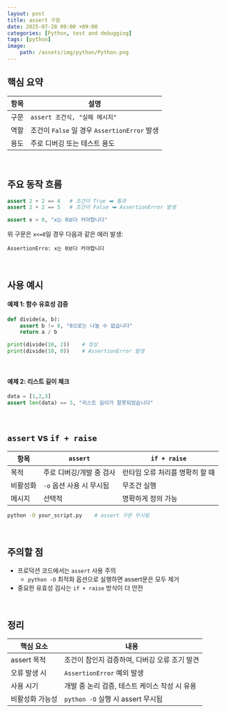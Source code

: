 ```yaml
---
layout: post
title: assert 구문
date: 2025-07-28 09:00 +09:00
categories: [Python, test and debugging]
tags: [python]
image:
    path: /assets/img/python/Python.png
---
```


## 핵심 요약

| 항목 | 설명                                         |
| ---- | -------------------------------------------- |
| 구문 | `assert 조건식, "실패 메시지"`               |
| 역할 | 조건이 `False` 일 경우 `AssertionError` 발생 |
| 용도 | 주로 디버깅 또는 테스트 용도                 |


<br>

## 주요 동작 흐름

```python
assert 2 + 2 == 4   # 조건이 True ➡️ 통과
assert 2 + 2 == 5   # 조건이 False ➡️ AssertionError 발생
```

```python
assert x > 0, "x는 0보다 커야합니다"
```

위 구문은 `x<=0`일 경우 다음과 같은 에러 발생:
```text
AssertionErro: x는 0보다 커야합니다
```

<br>

## 사용 예시

#### 예제 1: 함수 유효성 검증

```python
def divide(a, b):
    assert b != 0, "0으로는 나눌 수 없습니다"
    return a / b

print(divide(10, 2))    # 정상
print(divide(10, 0))    # AssertionError 발생
```

<br>

#### 예제 2: 리스트 길이 체크

```python
data = [1,2,3]
assert len(data) == 3, "리스트 길이가 잘못되었습니다"
```

<br>

## `assert` vs `if + raise`

| 항목 | `assert` | `if + raise` |
|-|-|-|
| 목적 | 주로 디버깅/개발 중 검사 | 런타임 오류 처리를 명확히 할 때 |
| 비활성화 | `-o` 옵션 사용 시 무시됨 | 무조건 실행 |
| 메시지 | 선택적 | 명확하게 정의 가능 |

```bash
python -O your_script.py    # assert 구문 무시됨
```

<br>

## 주의할 점

- 프로덕션 코드에서는 `assert` 사용 주의
  - `python -O` 최적화 옵션으로 실행하면 assert문은 모두 제거
- 중요한 유효성 검사는 `if + raise` 방식이 더 안전

<br>

## 정리

| 핵심 요소 | 내용 |
|-|-|
| assert 목적 | 조건이 참인지 검증하여, 디버깅 오류 조기 발견 |
| 오류 발생 시 | `AssertionError` 예외 발생 |
| 사용 시기 | 개발 중 논리 검증, 테스트 케이스 작성 시 유용 |
| 비활성화 가능성 | `python -O` 실행 시 assert 무시됨 |